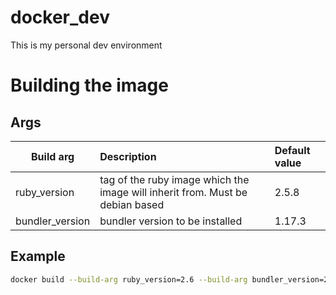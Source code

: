# docker_dev

This is my personal dev environment

# Building the image
## Args

|Build arg|Description|Default value|
|---------|:----------|:------------|
| ruby_version|tag of the ruby image which the image will inherit from. Must be debian based|2.5.8|
|bundler_version| bundler version to be installed|1.17.3|

## Example

```bash
docker build --build-arg ruby_version=2.6 --build-arg bundler_version=2.1.4 -t dev:local .
```